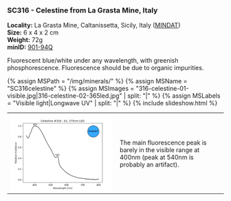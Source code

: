 
### <a name="SC316"></a> SC316 - Celestine from La Grasta Mine, Italy

**Locality:** La Grasta Mine, Caltanissetta, Sicily, Italy ([MINDAT](https://www.mindat.org/loc-55885.html))  
**Size:** 6 x 4 x 2 cm  
**Weight:** 72g  
**minID:** [901-94Q](https://www.mindat.org/901-94Q)

Fluorescent blue/white under any wavelength, with greenish phosphorescence.
Fluorescence should be due to organic impurities.

{% assign MSPath = "/img/minerals/" %}
{% assign MSName = "SC316celestine" %}
{% assign MSImages = "316-celestine-01-visible.jpg|316-celestine-02-365led.jpg" | split: "|" %}
{% assign MSLabels = "Visible light|Longwave UV" | split: "|" %}
{% include slideshow.html %}

<table width="100%">
<tr>
<td width="50%"><img src="/img/spectra/316-celestine-275led.png" width="100%" ></td>
<td width="50%" style="padding:10px">
The main fluorescence peak is barely in the visible range at 400nm (peak at 540nm is probably an artifact).
</td></tr></table>
<br>

